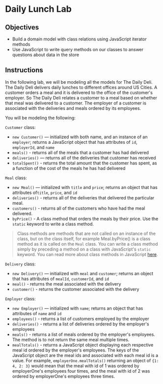# Daily Lunch Lab

## Objectives
+ Build a domain model with class relations using JavaScript iterator methods
+ Use JavaScript to write query methods on our classes to answer questions about data in the store

## Instructions

In the following lab, we will be modeling all the models for The Daily Deli.  The Daily Deli delivers daily lunches to different offices around US Cities.  A customer orders a meal and it is delivered to the office of the customer's employer.  So The Daily Deli relates a customer to a meal based on whether that meal was delivered to a customer.  The employer of a customer is associated with the deliveries and meals ordered by its employees.

 You will be modeling the following:

`Customer` class:

+ `new Customer()` — initialized with both name, and an instance of an `employer`; returns a JavaScript object that has attributes of `id`, `employerId`, and `name`
+ `meals()` - returns all of the meals that a customer has had delivered
+ `deliveries()` — returns all of the deliveries that customer has received
+ `totalSpent()` - returns the total amount that the customer has spent, as a function of the cost of the meals he has had delivered

`Meal` class:
  + `new Meal()` — initialized with `title` and `price`; returns an object that has attributes of`title`, `price`, and `id`
  + `deliveries()` - returns all of the deliveries that delivered the particular meal.
  + `customers()` - returns all of the customers who have had the meal delivered.
  + `byPrice()` -  A class method that orders the meals by their price.  Use the `static` keyword to write a class method.

  > Class methods are methods that are not called on an instance of the class, but on the class itself, for example Meal.byPrice() is a class method as it is called on the `Meal` class.  You can write a class method simply by preceding a method on a class with JavaScript's `static` keyword.  You can read more about class methods in JavaScript [here](https://developer.mozilla.org/en-US/docs/Web/JavaScript/Reference/Classes/static).

`Delivery` class:
  + `new Delivery()` — initialized with `meal` and `customer`; returns an object that has attributes of `mealId`, `customerId`, and `id`
  + `meal()` - returns the meal associated with the delivery
  + `customer()` - returns the customer associated with the delivery

`Employer` class:
  + `new Employer()` — initialized with `name`; returns an object that has attributes of `name` and `id`
  + `employees()` - returns a list of customers employed by the employer
  + `deliveries()` - returns a list of deliveries ordered by the employer's employees
  + `meals()` - returns a list of meals ordered by the employer's employees.  The method is to not return the same meal multiple times.
  + `mealTotals()` - returns a JavaScript object displaying each respective meal id ordered by the employer's employees.  The keys of the JavaScript object are the meal ids and associated with each meal id is a value.  For example, `employerOne.mealTotals()` returning an object of `{1: 4, 2: 3}` would mean that the meal with id of 1 was ordered by employerOne's employees four times, and the meal with id of 2 was ordered by employerOne's employees three times.
